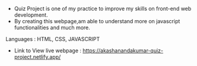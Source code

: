   * Quiz Project is one of my practice to improve my skills on front-end web development.
  * By creating this webpage,am able to understand more on javascript functionalities and much more.
  
  Languages : HTML, CSS, JAVASCRIPT

  * Link to View live webpage : https://akashanandakumar-quiz-project.netlify.app/
